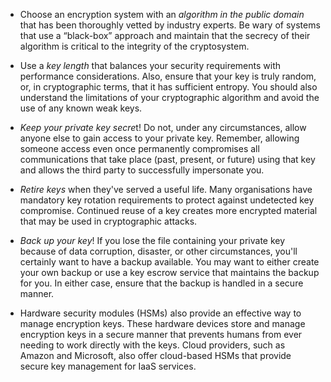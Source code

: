 
- Choose an encryption system with an *algorithm in the public domain* that has been thoroughly vetted by industry experts. Be wary of systems that use a “black-box” approach and maintain that the secrecy of their algorithm is critical to the integrity of the cryptosystem.
  
- Use a *key length* that balances your security requirements with performance considerations. Also, ensure that your key is truly random, or, in cryptographic terms, that it has sufficient entropy. You should also understand the limitations of your cryptographic algorithm and avoid the use of any known weak keys.
  
- *Keep your private key secre*t! Do not, under any circumstances, allow anyone else to gain access to your private key. Remember, allowing someone access even once permanently compromises all communications that take place (past, present, or future) using that key and allows the third party to successfully impersonate you.
  
- *Retire keys* when they've served a useful life. Many organisations have mandatory key rotation requirements to protect against undetected key compromise. Continued reuse of a key creates more encrypted material that may be used in cryptographic attacks.
  
- *Back up your key*! If you lose the file containing your private key because of data corruption, disaster, or other circumstances, you'll certainly want to have a backup available. You may want to either create your own backup or use a key escrow service that maintains the backup for you. In either case, ensure that the backup is handled in a secure manner.
  
- Hardware security modules (HSMs) also provide an effective way to manage encryption keys. These hardware devices store and manage encryption keys in a secure manner that prevents humans from ever needing to work directly with the keys. Cloud providers, such as Amazon and Microsoft, also offer cloud-based HSMs that provide secure key management for IaaS services.